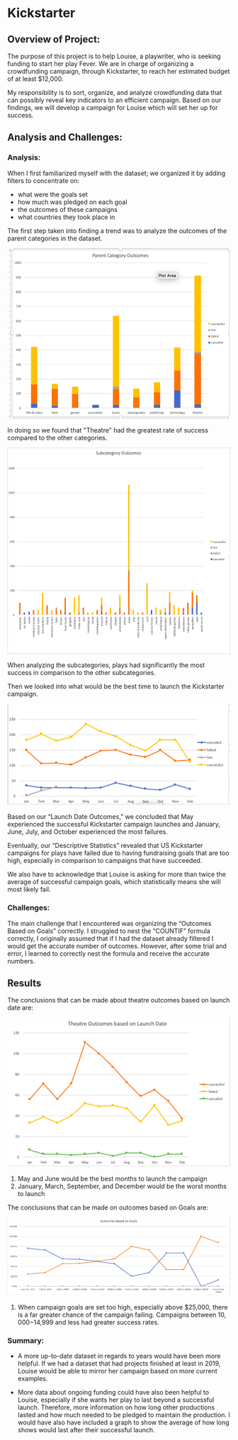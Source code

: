 # Kickstarter

## Overview of Project:

The purpose of this project is to help Louise, a playwriter, who is seeking funding to start her play Fever. We are in charge of organizing a crowdfunding campaign, through Kickstarter, to reach her estimated budget of at least $12,000.

My responsibility is to sort, organize, and analyze crowdfunding data that can possibly reveal key indicators to an efficient campaign. Based on our findings, we will develop a campaign for Louise which will set her up for success.

## Analysis and Challenges:

### Analysis:
  
When I first familiarized myself with the dataset; we organized it by adding filters to concentrate on:

*	what were the goals set 
*	how much was pledged on each goal
*	 the outcomes of these campaigns 
*	what countries they took place in

The first step taken into finding a trend was to analyze the outcomes of the parent categories in the dataset.

![Screenshot](Parent_Category_Outcomes.png)

In doing so we found that "Theatre" had the greatest rate of success compared to the other categories.

![Screenshot](Subcategory_Outcomes.png)

When analyzing the subcategories, plays had significantly the most success in comparison to the other subcategories.
 
Then we looked into what would be the best time to launch the Kickstarter campaign.

![Screenshot](Launch_Date_Outcomes.png)
 
Based on our “Launch Date Outcomes,” we concluded that May experienced the successful Kickstarter campaign launches and January, June, July, and October experienced the most failures.

Eventually, our “Descriptive Statistics” revealed that US Kickstarter campaigns for plays have failed due to having fundraising goals that are too high, especially in comparison to campaigns that have succeeded.

We also have to acknowledge that Louise is asking for more than twice the average of successful campaign goals, which statistically means she will most likely fail.

### Challenges: 
The main challenge that I encountered was organizing the “Outcomes Based on Goals” correctly. I struggled to nest the “COUNTIF” formula correctly, I originally assumed that if I had the dataset already filtered I would get the accurate number of outcomes. However, after some trial and error, I learned to correctly nest the formula and receive the accurate numbers.

## Results
 
The conclusions that can be made about theatre outcomes based on launch date are:

![Screenshot](Theatre_Outcomes_vs_Launch.png)

1.	May and June would be the best months to launch the campaign
2.	January, March, September, and December would be the worst months to launch

 
The conclusions that can be made on outcomes based on Goals are:

![Screenshot](Outcome_vs_Goals.png)

1.	When campaign goals are set too high, especially above $25,000, there is a far greater chance of the campaign failing. Campaigns between $10,000-$14,999 and less had greater success rates.

### Summary:

* A more up-to-date dataset in regards to years would have been more helpful. If we had a dataset that had projects finished at least in 2019, Louise would be able to mirror her campaign based on more current examples.

*	More data about ongoing funding could have also been helpful to Louise, especially if she wants her play to last beyond a successful launch. Therefore, more information on how long other productions lasted and how much needed to be pledged to maintain the production. I would have also have included a graph to show the average of how long shows would last after their successful launch.

